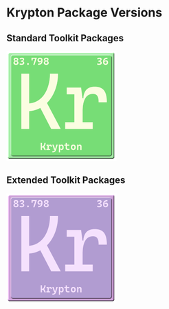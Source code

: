 # Krypton Package Versions

## Standard Toolkit Packages
<a href="https://github.com/Krypton-Suite/Krypton-Toolkit-Suite-Version-Dashboard/blob/master/Documents/Modules/Standard/Krypton-Toolkit-Suite-Standard-Modules.md"><img src="https://github.com/Krypton-Suite/Krypton-Toolkit-Suite-Version-Dashboard/blob/master/Assets/Standard%20Toolkit%20Stable.png" /></a> 


## Extended Toolkit Packages
<a href="https://github.com/Krypton-Suite/Krypton-Toolkit-Suite-Version-Dashboard/blob/master/Documents/Modules/Extended/Krypton%20Toolkit%20Suite%20Extended%20Modules.md"><img src="https://github.com/Krypton-Suite/Krypton-Toolkit-Suite-Version-Dashboard/blob/master/Assets/Extended%20Toolkit.png"/></a>
